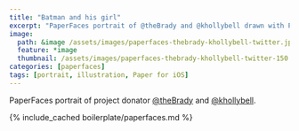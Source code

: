```yaml
---
title: "Batman and his girl"
excerpt: "PaperFaces portrait of @theBrady and @khollybell drawn with Paper for iOS on an iPad."
image: 
  path: &image /assets/images/paperfaces-thebrady-khollybell-twitter.jpg 
  feature: *image
  thumbnail: /assets/images/paperfaces-thebrady-khollybell-twitter-150.jpg
categories: [paperfaces]
tags: [portrait, illustration, Paper for iOS]
---
```


PaperFaces portrait of project donator [@theBrady](https://twitter.com/theBrady) and [@khollybell](https://twitter.com/khollybell).

{% include_cached boilerplate/paperfaces.md %}
